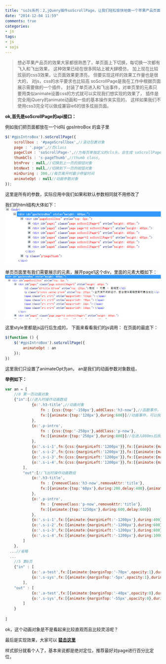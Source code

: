 ```yaml
---
title: "soJs系列：2,jQuery插件soScrollPage，让我们轻松愉快地做一个苹果产品页面"
date: "2014-12-04 11:59"
comments: true
categories:
- js
tags:
- js
- sojs
---
```


> 想必苹果产品页的效果大家都很熟悉了，单页面上下切换，每切换一次都有飞入和飞出效果，
> 这种效果已经在很多网站上被大肆模仿，
> 加上现在比较炫丽的css3效果，让页面效果更漂亮，
> 但要实现这样的效果工作量也是很大的，
> 对js，css的水平要求也比较高
> soScrollPage是我在工作中根据页面展示需要做的一个插件，
> 封装了单页进入和飞出事件，对单页里的元素只要用类似animate设置css的方式就可以实现我们想实现的效果了，
> 插件是完全用jQuery的animate动画和一些的基本操作来实现的，
> 这样如果我们不使用css3完全可以做成兼容ie6的很多炫丽页面。
<!-- more -->

**ok,首先是soScrollPage的api接口：**

例如我们把页面都放在一个id叫 gpsIntroBox 的盒子里

```javascript
$('#gpsIntroBox').soScrollPage({
	scrollbox : '#pageScrollbox',//滚动包裹对象
	page : '.page',//页class
	pageClsH : 'soScrollPage-',//为每页单独定义的cls头，会生成 soScrollPage-0 , soScrollPage-1 这样的class，方便每页dom查找，如无冲突，一般不用修改
	thumbCls : 's-pageThumb',//thumb class,
	btnPrev : null,//切换到上一页的按钮对象
	btnNext : null,//切换到下一页的按钮对象
	minDuring : 300,//每页离开时最少停留时间
	animateOpt : null//动画参数对象
});
```

这里是所有的参数，实际应用中我们如果和默认参数相同就不用修改了

我们的html结构大体如下：
![](/images/soscrollpage-1.png)

单页页面里有我们需要展示的元素，展开page1这个div，里面的元素大概如下：
![](/images/soscrollpage-2.png)

这里style里都是js运行后生成的，
下面来看看我们的js调用：
在页面的最底下：

```javascript
$(function () {
	$('#gpsIntroBox').soScrollPage({
		animateOpt : an
	});
})
```

这里我们只设置了animateOpt为an，
an是我们的动画参数对象数组，

**举例如下：**

```javascript
var an = [
	//0 第一页动画对象
	{"in":[//进入时操作动画数组
			{o:'.h3-title',//动画对象
				fn : {css:{top:'-150px'},addClass:'h3-now'},//函数事件，可以执行css、addClass、removeClass、removeAttr等jQuery默认支持的属性操作事件,
				fx:[{animate:{top:'120px'},during:600}]//动画事件，可以执行animate，另外可以设置delay时间
			},
			{o:'.p-intro',
				fn : {css:{top:'-250px'},addClass:'p-now'},
				fx:[{animate:{top:'250px'},during:800}]//在进入800ms后执行
			},
			{o:'.s-i-1',fn:{css:{marginLeft:'1200px'}},fx:[{animate:{marginLeft:'-216px'},during:400,delay:400}]},//在进入400ms后执行
			{o:'.s-i-2',fn:{css:{marginLeft:'1200px'}},fx:[{animate:{marginLeft:'-96px'},during:600,delay:400}]},
			{o:'.s-i-3',fn:{css:{marginLeft:'1200px'}},fx:[{animate:{marginLeft:'24px'},during:800,delay:400}]},
			{o:'.s-i-4',fn:{css:{marginLeft:'1200px'}},fx:[{animate:{marginLeft:'144px'},during:1000,delay:400}]}
		],
		"out":[//飞出时操作动画数组
			{o:'.h3-title',
				fn : {removeClass:'h3-now',removeAttr:'title'},
				fx:[{animate:{top:'60px'},during:200,delay:400},{animate:{top:'1220px'},during:700}]
			},
			{o:'.p-intro',
				fn : {removeClass:'p-now',removeAttr:'title'},
				fx:[{animate:{top:'1250px'},during:600,delay:600}]
			},
			{o:'.s-i-1',fx:[{animate:{marginLeft:'-1200px'},during:400}]},
			{o:'.s-i-2',fx:[{animate:{marginLeft:'-1200px'},during:600}]},
			{o:'.s-i-3',fx:[{animate:{marginLeft:'-1200px'},during:800}]},
			{o:'.s-i-4',fx:[{animate:{marginLeft:'-1200px'},during:1000}]}
		]
	},
  ...//省略
  ...
	//5 第6页
	{"in" : [
			{o:'.a-test',fx:[{animate:{marginTop:'-70px',opacity:1},during:600}]},
			{o:'.s-sys',fx:[{animate:{marginTop:'-5px',opacity:1},during:1000}]}
		],
	"out" : [
			{o:'.a-test',fx:[{animate:{marginTop:'-40px',opacity:0},during:900}]},
			{o:'.s-sys',fx:[{animate:{marginTop:'-55px',opacity:0},during:600}]}
		]
	}

]
```

ok，这个动画对象是不是看起来比较直观而且比较灵活呢？

最后是实现效果，大家可以 **[ 猛击这里](/my/soScrollPage/index.html)**

样式部分就看个人了，基本来说都是绝对定位，推荐最好对page进行百分比定位，
